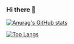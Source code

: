 ### Hi there 👋


[![Anurag's GitHub stats](https://github-readme-stats.vercel.app/api?username=adborroto&show_icons=true&theme=default&count_private=true)](https://github.com/adborroto/github-readme-stats)

[![Top Langs](https://github-readme-stats.vercel.app/api/top-langs/?username=adborroto&layout=compact&hide=html,less,css&langs_count=10)](https://github.com/adborroto/github-readme-stats)

<!--
**adborroto/adborroto** is a ✨ _special_ ✨ repository because its `README.md` (this file) appears on your GitHub profile.

Here are some ideas to get you started:

- 🔭 I’m currently working on ...
- 🌱 I’m currently learning ...
- 👯 I’m looking to collaborate on ...
- 🤔 I’m looking for help with ...
- 💬 Ask me about ...
- 📫 How to reach me: ...
- 😄 Pronouns: ...
- ⚡ Fun fact: ...
-->
